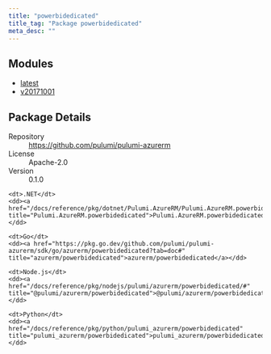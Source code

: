 ```yaml
---
title: "powerbidedicated"
title_tag: "Package powerbidedicated"
meta_desc: ""
---
```


<!-- WARNING: this file was generated by Pulumi Docs Generator. -->
<!-- Do not edit by hand unless you're certain you know what you are doing! -->



<h2 id="modules">Modules</h2>
<ul class="api">
    <li><a href="latest/" title="latest"><span class="symbol module"></span>latest</a></li>
    <li><a href="v20171001/" title="v20171001"><span class="symbol module"></span>v20171001</a></li>
</ul>

<h2 id="package-details">Package Details</h2>
<dl class="package-details">
	<dt>Repository</dt>
	<dd><a href="https://github.com/pulumi/pulumi-azurerm">https://github.com/pulumi/pulumi-azurerm</a></dd>
	<dt>License</dt>
	<dd>Apache-2.0</dd>
	<dt>Version</dt>
	<dd>0.1.0</dd>
</dl>



<dl class="tabular">

    <dt>.NET</dt>
    <dd><a href="/docs/reference/pkg/dotnet/Pulumi.AzureRM/Pulumi.AzureRM.powerbidedicated.html" title="Pulumi.AzureRM.powerbidedicated">Pulumi.AzureRM.powerbidedicated</a></dd>

    <dt>Go</dt>
    <dd><a href="https://pkg.go.dev/github.com/pulumi/pulumi-azurerm/sdk/go/azurerm/powerbidedicated?tab=doc#" title="azurerm/powerbidedicated">azurerm/powerbidedicated</a></dd>

    <dt>Node.js</dt>
    <dd><a href="/docs/reference/pkg/nodejs/pulumi/azurerm/powerbidedicated/#" title="@pulumi/azurerm/powerbidedicated">@pulumi/azurerm/powerbidedicated</a></dd>

    <dt>Python</dt>
    <dd><a href="/docs/reference/pkg/python/pulumi_azurerm/powerbidedicated" title="pulumi_azurerm/powerbidedicated">pulumi_azurerm/powerbidedicated</a></dd>

</dl>

